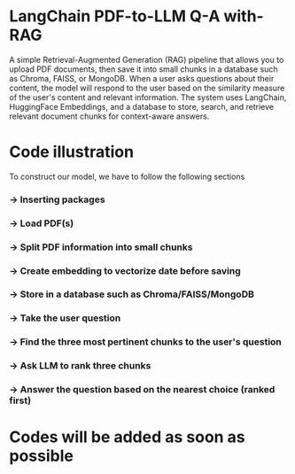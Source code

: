 # LangChain PDF-to-LLM Q-A with-RAG
A simple Retrieval-Augmented Generation (RAG) pipeline that allows you to upload PDF documents, then save it into small chunks in a database such as Chroma, FAISS, or MongoDB. When a user asks questions about their content, the model will respond to the user based on the similarity measure of the user's content and relevant information.
The system uses LangChain, HuggingFace Embeddings, and a database to store, search, and retrieve relevant document chunks for context-aware answers.

# Code illustration
To construct our model, we have to follow the following sections

### -> Inserting packages
### -> Load PDF(s)
### -> Split PDF information into small chunks
### -> Create embedding to vectorize date before saving
### -> Store in a database such as Chroma/FAISS/MongoDB
### -> Take the user question
### -> Find the three most pertinent chunks to the user's question 
### -> Ask LLM to rank three chunks
### -> Answer the question based on the nearest choice (ranked first)



# Codes will be added as soon as possible
